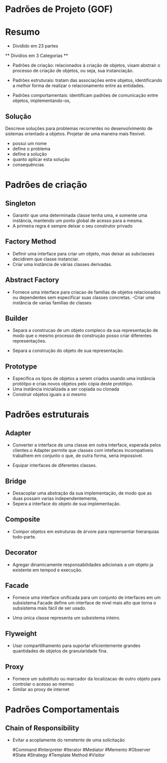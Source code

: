 # Padrões de Projeto (GOF)

# Resumo

- Dividido em 23 partes

** Dividios em 3 Categorias **

- Padrões de criação: relacionados à criação de objetos, visam abstrair o processo de
  criação de objetos, ou seja, sua instanciação.

- Padrões estruturais: tratam das associações entre objetos, identificando a melhor
  forma de realizar o relacionamento entre as entidades.

- Padrões comportamentais: identificam padrões de comunicação entre objetos,
  implementando-os,

## Solução

Descreve soluções para problemas recorrentes no desenvolvimento de sistemas orientado a objetos. Projetar de uma maneira mais flexivel.

- possui um nome
- define o problema
- define a solução
- quanto aplicar esta solução
- consequências

# Padrões de criação

## Singleton

- Garantir que uma determinada classe tenha uma, e somente uma instância, mantendo um ponto global de acesso para a mesma.
- A primeira regra é sempre deixar o seu construtor privado

## Factory Method

- Definir uma interface para criar um objeto, mas deixar as subclasses decidirem que classe instanciar.
- Criar uma instância de várias classes derivadas.

## Abstract Factory

- Fornece uma interface para criacao de familias de objetos relacionados ou dependentes sem especificar suas classes concretas.
  -Criar uma instância de varias famílias de classes

## Builder

- Separa a construcao de um objeto compleco da sua representação de modo que o mesmo processo de construção posso criar diferentes representações.

- Separa a construção do objeto de sua representação.

## Prototype

- Especifica os tipos de objetos a serem criados usando uma instância protótipo e crias novos objetos pelo cópia deste protótipo.
- Uma instância inicializada a ser copiada ou clonada
- Construir objetos iguais a si mesmo

# Padrões estruturais

## Adapter

- Converter a interface de uma classe em outra interface, esperada pelos clientes.o Adapter permite que classes com intefaces incompativeis trabalhem em conjunto o que, de outra forma, seria impossivel.

- Equipar interfaces de diferentes classes.

## Bridge

- Desacoplar uma abstração da sua implementação, de modo que as duas possam varias independentemente,
- Sepera a interface do objeto de sua implementação.

## Composite

- Compor objetos em estruturas de árvore para reprensentar hierarquias todo-parte.

## Decorator

- Agregar dinamicamente responsabilidades adicionais a um objeto ja existente em tempod e execução.

## Facade

- Fornece uma interface unificada para um conjunto de interfaces em um subsistema.Facade define um interface
  de nivel mais alto que torna o subsistema mais fácil de ser usado.

- Uma única classe representa um subsistema inteiro.

## Flyweight

- Usar compartilhamento para suportar eficientemente grandes quantidades de objetos de granularidade fina.

## Proxy

- Fornece um substituto ou marcador da localizacao de outro objeto para controlar o acesso ao memso
- Similar ao proxy de internet

# Padrões Comportamentais

## Chain of Responsibility

- Evitar a acoplamente do remetente de uma solicitação

  #Command
  #Interpreter
  #Iterator
  #Mediator
  #Memento
  #Observer
  #State
  #Strategy
  #Template Method
  #Visitor
